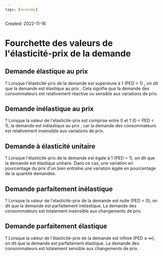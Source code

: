 ```yaml
---
tags: [economy] 
---
```

Created: 2022-11-16

# Fourchette des valeurs de l'élasticité-prix de la demande

## Demande élastique au prix
?
Lorsque l'élasticité-prix de la demande est supérieure à 1 (PED > 1) **,** on dit que la demande est élastique au prix . Cela signifie que la demande des consommateurs est relativement réactive ou sensible aux variations de prix.
<!--SR:!2022-12-24,24,250-->

## Demande inélastique au prix
?
Lorsque la valeur de l'élasticité-prix est comprise entre 0 et 1 (0 < PED < 1), la demande est inélastique au prix , car la demande des consommateurs est relativement insensible aux variations de prix.
<!--SR:!2022-12-30,27,250-->

## Demande à élasticité unitaire
?
Lorsque l'élasticité-prix de la demande est égale à 1 (PED = 1), on dit que la demande est élastique unitaire. Dans ce cas, une variation en pourcentage du prix d'un bien entraîne une variation égale en pourcentage de la quantité demandée.
<!--SR:!2023-01-01,29,250-->

## Demande parfaitement inélastique
?
Lorsque la valeur de l'élasticité-prix de la demande est nulle (PED = 0), on dit que la demande est parfaitement inélastique. La demande des consommateurs est totalement insensible aux changements de prix.
<!--SR:!2022-12-25,25,250-->

## Demande parfaitement élastique
?
Lorsque la valeur de l'élasticité-prix de la demande est infinie (PED **=** ∞), on dit que la demande est parfaitement élastique. La demande des consommateurs est totalement sensible aux changements de prix.
<!--SR:!2022-12-20,21,250-->

